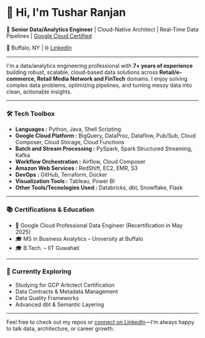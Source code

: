 # 👋 Hi, I'm Tushar Ranjan

🎯 **Senior Data/Analytics Engineer** | Cloud-Native Architect | Real-Time Data Pipelines | [Google Cloud Certified](https://www.credly.com/badges/128c66ff-bc88-4f9d-b5f0-127f58fab126/public_url)

📍 Buffalo, NY | 🌐 [LinkedIn](https://linkedin.com/in/tushar-ranjan)

---

I'm a data/analytics engineering professional with **7+ years of experience** building robust, scalable, cloud-based data solutions across **Retail/e-commerce, Retail Media Network and FinTech** domains.
I enjoy solving complex data problems, optimizing pipelines, and turning messy data into clean, actionable insights.

---

### 🛠️ Tech Toolbox
- **Languages :** Python, Java, Shell Scripting  
- **Google Cloud Platform :** BigQuery, DataProc, Dataflow, Pub/Sub, Cloud Composer, Cloud Storage, Cloud Functions
- **Batch and Stream Processing :** PySpark, Spark Structured Streaming, Kafka
- **Workflow Orchestration :** Airflow, Cloud Composer
- **Amazon Web Services :** RedShift, EC2, EMR, S3
- **DevOps :** GitHub, Terraform, Docker
- **Visualization Tools :** Tableau, Power BI
- **Other Tools/Tecnologies Used :** Databricks, dbt, Snowflake, Flask

---

### 📚 Certifications & Education
- 🏅 Google Cloud Professional Data Engineer (Recertification in May 2025)
- 🎓 MS in Business Analytics – University at Buffalo
- 🎓 B.Tech. – IIT Guwahati

---

### 🧠 Currently Exploring
- Studying for GCP Artictect Certification
- Data Contracts & Metadata Management  
- Data Quality Frameworks  
- Advanced dbt & Semantic Layering  

---

Feel free to check out my repos or [connect on LinkedIn](https://linkedin.com/in/tushar-ranjan)—I’m always happy to talk data, architecture, or career growth.

